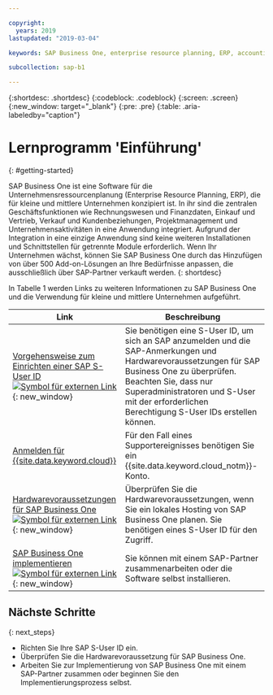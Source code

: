 ```yaml
---

copyright:
  years: 2019
lastupdated: "2019-03-04"

keywords: SAP Business One, enterprise resource planning, ERP, accounting and financials, purchasing and inventory, sales and customer relationships, project management and operations

subcollection: sap-b1

---
```


{:shortdesc: .shortdesc}
{:codeblock: .codeblock}
{:screen: .screen}
{:new_window: target="_blank"}
{:pre: .pre}
{:table: .aria-labeledby="caption"}

# Lernprogramm 'Einführung'
{: #getting-started}

SAP Business One ist eine Software für die Unternehmensressourcenplanung (Enterprise Resource Planning, ERP), die für kleine und mittlere Unternehmen konzipiert ist. In ihr sind die zentralen Geschäftsfunktionen wie Rechnungswesen und Finanzdaten, Einkauf und Vertrieb, Verkauf und Kundenbeziehungen, Projektmanagement und Unternehmensaktivitäten in eine Anwendung integriert. Aufgrund der Integration in eine einzige Anwendung sind keine weiteren Installationen und Schnittstellen für getrennte Module erforderlich. Wenn Ihr Unternehmen wächst, können Sie SAP Business One durch das Hinzufügen von über 500 Add-on-Lösungen an Ihre Bedürfnisse anpassen, die ausschließlich über SAP-Partner verkauft werden.
{: shortdesc}

In Tabelle 1 werden Links zu weiteren Informationen zu SAP Business One und die Verwendung für kleine und mittlere Unternehmen aufgeführt.

| Link | Beschreibung |
| --- | --- |
| [Vorgehensweise zum Einrichten einer SAP S-User ID ![Symbol für externen Link](../../icons/launch-glyph.svg "Symbol für externen Link")](https://www.youtube.com/watch?v=4wICiRTP8u0/){: new_window} | Sie benötigen eine S-User ID, um sich an SAP anzumelden und die SAP-Anmerkungen und Hardwarevoraussetzungen für SAP Business One zu überprüfen. Beachten Sie, dass nur Superadministratoren und S-User mit der erforderlichen Berechtigung S-User IDs erstellen können. |
| [Anmelden für {{site.data.keyword.cloud}}](/docs/account?topic=account-signup#signing-up-for-ibm-cloud) | Für den Fall eines Supportereignisses benötigen Sie ein {{site.data.keyword.cloud_notm}}-Konto. |
| [Hardwarevoraussetzungen für SAP Business One ![Symbol für externen Link](../../icons/launch-glyph.svg "Symbol für externen Link")](https://help.sap.com/http.svc/rc/011000358700000244612011e/9.3/en-US/B1_Hardware_Requirements_Guide.pdf){: new_window} | Überprüfen Sie die Hardwarevoraussetzungen, wenn Sie ein lokales Hosting von SAP Business One planen. Sie benötigen eines S-User ID für den Zugriff. |
| [SAP Business One implementieren ![Symbol für externen Link](../../icons/launch-glyph.svg "Symbol für externen Link")](https://www.sap.com/products/business-one/implementation.html){: new_window} | Sie können mit einem SAP-Partner zusammenarbeiten oder die Software selbst installieren. |

## Nächste Schritte
{: next_steps}

* Richten Sie Ihre SAP S-User ID ein.
* Überprüfen Sie die Hardwarevoraussetzung für SAP Business One.
* Arbeiten Sie zur Implementierung von SAP Business One mit einem SAP-Partner zusammen oder beginnen Sie den Implementierungsprozess selbst.
